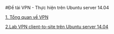 #Đề tài VPN - Thực hiện trên Ubuntu server 14.04

[1. Tổng quan về VPN]()

[2.Lab VPN client-to-site trên Ubuntu server 14.04]()